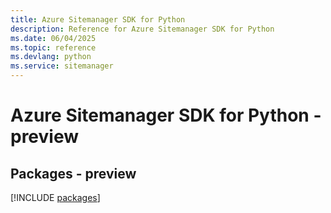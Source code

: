 ```yaml
---
title: Azure Sitemanager SDK for Python
description: Reference for Azure Sitemanager SDK for Python
ms.date: 06/04/2025
ms.topic: reference
ms.devlang: python
ms.service: sitemanager
---
```

# Azure Sitemanager SDK for Python - preview
## Packages - preview
[!INCLUDE [packages](sitemanager-index.md)]